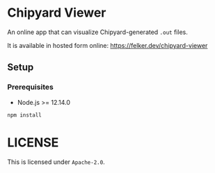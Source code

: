 # Chipyard Viewer

An online app that can visualize Chipyard-generated `.out` files.

It is available in hosted form online: https://felker.dev/chipyard-viewer

## Setup

### Prerequisites

* Node.js >= 12.14.0

```
npm install
```

# LICENSE

This is licensed under `Apache-2.0`.
